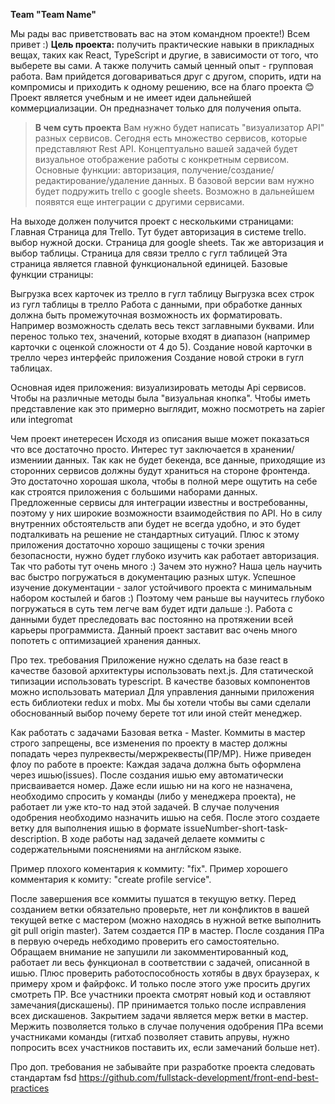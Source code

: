 **Team "Team Name"**

Мы рады вас приветствовать вас на этом командном проекте!) Всем привет :)
**Цель проекта:** получить практические навыки в прикладных вещах, таких как React, TypeScript и другие, в зависимости от того, что выберете вы сами. А также получить самый ценный опыт - групповая работа. Вам прийдется договариваться друг с другом, спорить, идти на компромисы и приходить к одному решению, все на благо проекта 😊
Проект является учебным и не имеет идеи дальнейшей коммерциализации. Он предназначет только для получения опыта.


> **В чем суть проекта**
Вам нужно будет написать "визуализатор API" разных сервисов.
Сегодня есть множество сервисов, которые представляют Rest API.
Концептуально вашей задачей будет визуальное отображение работы с конкретным сервисом.
Основные функции: авторизация, получение/создание/редактирование/удаление данных.
В базовой версии вам нужно будет подружить trello c google sheets.
Возможно в дальнейшем появятся еще интеграции с другими сервисами.

На выходе должен получится проект с несколькими страницами:
Главная
Страница для Trello. Тут будет авторизация в системе trello. выбор нужной доски.
Страница для google sheets. Так же авторизация и выбор таблицы.
Страница для связи трелло с гугл таблицей
Эта страница является главной функциональной единицей.
Базовые функции страницы:

Выгрузка всех карточек из трелло в гугл таблицу
Выгрузка всех строк из гугл таблицы в трелло
Работа с данными, при обработке данных должна быть промежуточная возможность их форматировать. Например возможность сделать весь текст заглавными буквами. Или перенос только тех, значений, которые входят в диапазон (например карточки с оценкой сложности от 4 до 5).
Создание новой карточки в трелло через интерфейс приложения
Создание новой строки в гугл таблицах.



Основная идея приложения: визуализировать методы Api сервисов. Чтобы на различные методы была "визуальная кнопка".
Чтобы иметь представление как это примерно выглядит, можно посмотреть на zapier или integromat

Чем проект инетересен
Исходя из описания выше может показаться что все достаточно просто. Интерес тут заключается в хранении/измениии данных. Так как не будет бекенда, все данные, приходящие из сторонних сервисов должны будут храниться на стороне фронтенда. Это достаточно хорошая школа, чтобы в полной мере ощутить на себе как строятся приложения с большими наборами данных.
Предложенные сервисы для интеграции известны и востребованны, поэтому у них широкие возможности взаимодействия по API. Но в силу внутренних обстоятельств апи будет не всегда удобно, и это будет подталкивать на решение не стандартных ситуаций. Плюс к этому приложения достаточно хорошо защищены с точки зрения безопасности, нужно будет глубоко изучить как работает авторизация.
Так что работы тут очень много :)
Зачем это нужно?
Наша цель научить вас быстро погружаться в документацию разных штук. Успешное изучение документации - залог устойчивого проекта с минимальным набором костылей и багов :) Поэтому чем раньше вы научитесь глубоко погружаться в суть тем легче вам будет идти дальше :).
Работа с данными будет преследовать вас постоянно на протяжении всей карьеры программиста. Данный проект заставит вас очень много попотеть с оптимизацией хранения данных.

Про тех. требования
Приложение нужно сделать на базе react в качестве базовой архитектуры использовать next.js. Для статической типизации использовать typescript.
В качестве базовых компонентов можно использовать материал
Для управления данными приложения есть библиотеки redux  и mobx. Мы бы хотели чтобы вы сами сделали обоснованный выбор почему берете тот или иной стейт менеджер.

Как работать с задачами
Базовая ветка - Master.
Коммиты в мастер строго запрещены, все изменения по проекту в мастер должны попадать через пулреквесты/мержреквесты(ПР/МР).
Ниже приведен флоу по работе в проекте:
Каждая задача должна быть оформлена через ишью(issues).
После создания ишью ему автоматически присваивается номер. Даже если ишью ни на кого не назначена, необходимо спросить у команды (либо у менеджера проекта), не работает ли уже кто-то над этой задачей. В случае получения одобрения необходимо назначить ишью на себя.
После этого создаете ветку для выполнения ишью в формате issueNumber-short-task-description.
В ходе работы над задачей делаете коммиты с содержательными пояснениями на англйском языке.

Пример плохого коментария к коммиту: "fix".
Пример хорошего комментария к комиту: "create profile service".

После завершения все коммиты пушатся в текущую ветку.
Перед созданием ветки обязательно проверьте, нет ли конфликтов в вашей текущей ветке с мастером (можно находясь в нужной ветке выполнить git pull origin master).
Затем создается ПР в мастер. После создания ПРа в первую очередь небходимо проверить его самостоятельно. Обращаем внимание не запушили ли закомментированный код, работает ли весь функционал в соответствии с задачей, описанной в ишью. Плюс проверить работоспособность хотябы в двух браузерах, к примеру хром и файрфокс. И только после этого уже просить других смотреть ПР.
Все участники проекта смотрят новый код и оставляют замечания(дискашены).
ПР принимается только после исправления всех дискашенов.
Закрытием задачи является мерж ветки в мастер. Мержить позволяется только в случае получения одобрения ПРа всеми участниками команды (гитхаб позволяет ставить апрувы, нужно попросить всех участников поставить их, если замечаний больше нет).

Про доп. требования
не забывайте при разработке проекта следовать стандартам fsd https://github.com/fullstack-development/front-end-best-practices
